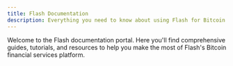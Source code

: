 ```yaml
---
title: Flash Documentation
description: Everything you need to know about using Flash for Bitcoin payments, rewards, and merchant services in the Caribbean.
---
```


Welcome to the Flash documentation portal. Here you'll find comprehensive guides, tutorials, and resources to help you make the most of Flash's Bitcoin financial services platform.
